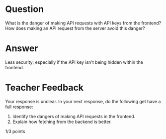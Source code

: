 # Question

What is the danger of making API requests with API keys from the frontend? How does making an API request from the server avoid this danger?

# Answer

Less security; especially if the API key isn't being hidden within the frontend.

# Teacher Feedback

Your response is unclear. In your next response, do the following get have a full response:
1. Identify the dangers of making API requests in the frontend. 
2. Explain how fetching from the backend is better. 

1/3 points